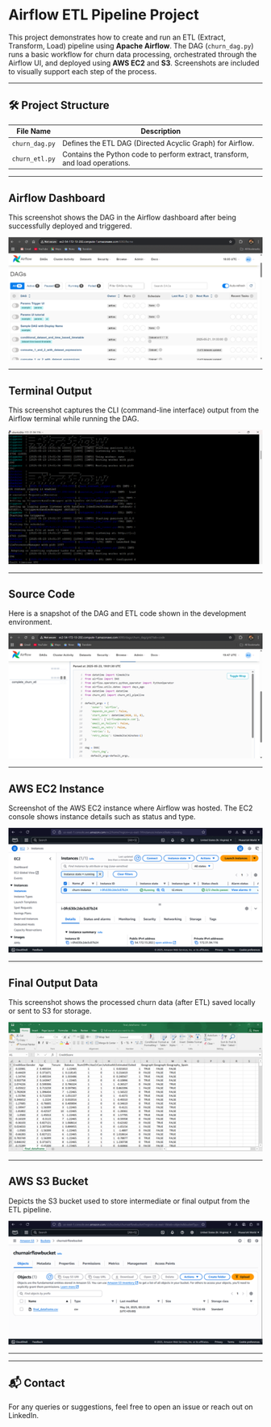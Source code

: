# Airflow ETL Pipeline Project

This project demonstrates how to create and run an ETL (Extract, Transform, Load) pipeline using **Apache Airflow**. The DAG (`churn_dag.py`) runs a basic workflow for churn data processing, orchestrated through the Airflow UI, and deployed using **AWS EC2** and **S3**. Screenshots are included to visually support each step of the process.

---

## 🛠 Project Structure

| File Name          | Description                                                |
|--------------------|------------------------------------------------------------|
| `churn_dag.py`     | Defines the ETL DAG (Directed Acyclic Graph) for Airflow.  |
| `churn_etl.py`     | Contains the Python code to perform extract, transform, and load operations. |

---

## Airflow Dashboard

This screenshot shows the DAG in the Airflow dashboard after being successfully deployed and triggered.

![Airflow Dashboard](airflow-dashboard.png)

---

## Terminal Output

This screenshot captures the CLI (command-line interface) output from the Airflow terminal while running the DAG.

![Airflow Terminal](airflow-termina.png)

---

## Source Code

Here is a snapshot of the DAG and ETL code shown in the development environment.

![Code](code.png)

---

## AWS EC2 Instance

Screenshot of the AWS EC2 instance where Airflow was hosted. The EC2 console shows instance details such as status and type.

![EC2](ec2.png)

---

## Final Output Data

This screenshot shows the processed churn data (after ETL) saved locally or sent to S3 for storage.

![Final Output Data](final-data.png)

---

## AWS S3 Bucket

Depicts the S3 bucket used to store intermediate or final output from the ETL pipeline.

![S3 Bucket](s3.png)

---
---

## 📬 Contact

For any queries or suggestions, feel free to open an issue or reach out on LinkedIn.

